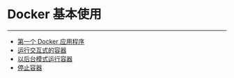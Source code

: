 # Docker 基本使用

---

* [第一个 Docker 应用程序](/chapter03/Docker基本使用/第一个Docker应用程序.md)
* [运行交互式的容器](/chapter03/Docker基本使用/运行交互式的容器.md)
* [以后台模式运行容器](/chapter03/Docker基本使用/以后台模式运行容器.md)
* [停止容器](/chapter03/Docker基本使用/停止容器.md)